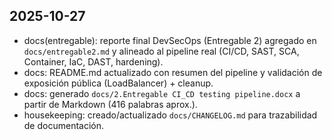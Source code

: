 ## 2025-10-27

- docs(entregable): reporte final DevSecOps (Entregable 2) agregado en `docs/entregable2.md` y alineado al pipeline real (CI/CD, SAST, SCA, Container, IaC, DAST, hardening).
- docs: README.md actualizado con resumen del pipeline y validación de exposición pública (LoadBalancer) + cleanup.
- docs: generado `docs/2.Entregable CI_CD testing pipeline.docx` a partir de Markdown (416 palabras aprox.).
- housekeeping: creado/actualizado `docs/CHANGELOG.md` para trazabilidad de documentación.
